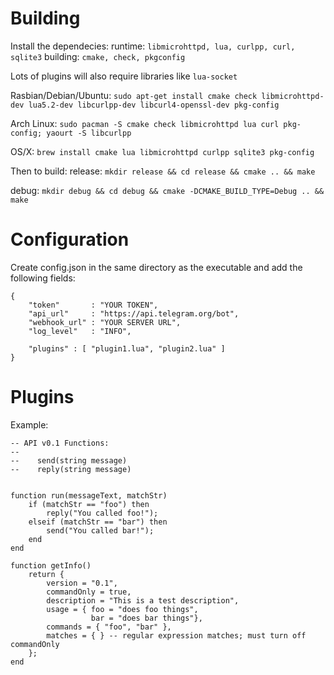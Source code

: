 Building
========

Install the dependecies:
runtime: `libmicrohttpd, lua, curlpp, curl, sqlite3`
building: `cmake, check, pkgconfig`

Lots of plugins will also require libraries like `lua-socket`

Rasbian/Debian/Ubuntu:
 `sudo apt-get install cmake check libmicrohttpd-dev lua5.2-dev libcurlpp-dev libcurl4-openssl-dev pkg-config`

Arch Linux:
`sudo pacman -S cmake check libmicrohttpd lua curl pkg-config; yaourt -S libcurlpp`

OS/X:
`brew install cmake lua libmicrohttpd curlpp sqlite3 pkg-config`

Then to build:
release:
 `mkdir release && cd release && cmake .. && make`

debug:
`mkdir debug && cd debug && cmake -DCMAKE_BUILD_TYPE=Debug .. && make`

Configuration
=============

Create config.json in the same directory as the executable and add the following fields:

```
{
    "token"       : "YOUR TOKEN",
    "api_url"     : "https://api.telegram.org/bot",
    "webhook_url" : "YOUR SERVER URL",
    "log_level"   : "INFO",
    
    "plugins" : [ "plugin1.lua", "plugin2.lua" ]
}
```

Plugins
=======

Example:

```
-- API v0.1 Functions:
-- 
--    send(string message)
--    reply(string message)


function run(messageText, matchStr)
    if (matchStr == "foo") then
        reply("You called foo!");
    elseif (matchStr == "bar") then
        send("You called bar!"); 
    end
end

function getInfo()
    return {
        version = "0.1",
        commandOnly = true,
        description = "This is a test description",
        usage = { foo = "does foo things",
                  bar = "does bar things"},
        commands = { "foo", "bar" },
        matches = { } -- regular expression matches; must turn off commandOnly
    };
end
```
